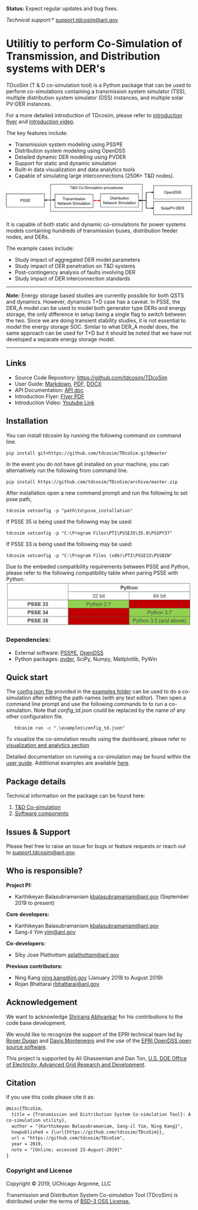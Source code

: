 **Status:** Expect regular updates and bug fixes.

*Technical support:** support.tdcosim@anl.gov

# Utilitiy to perform Co-Simulation of Transmission, and Distribution systems with DER's

TDcoSim (T & D co-simulation tool) is a Python package that can be used to perform co-simulations containing a transmission system simulator (TSS), multiple distribution system simulator (DSS) instances, and multiple solar PV-DER instances. 

For a more detailed introduction of TDcosim, please refer to [introduction flyer](docs/user_guide/TDcoSim_Flyer.pdf) and [introduction video](https://www.youtube.com/watch?v=6twEspWzTZw&t=53s).

The key features include:
* Transmission system modeling using PSS®E
* Distribution system modeling using OpenDSS
* Detailed dynamic DER modeling using PVDER
* Support for static and dynamic simulation
* Built-in data visualization and data analytics tools
* Capable of simulating large interconnections (250K+  T&D nodes).

![schematic of TDcoSim](docs/user_guide/images/software_simple_block_diagram.png)

It is capable of both static and dynamic co-simulations for power systems models containing hundreds of transmission buses, distribution feeder nodes, and DERs.

The example cases include:
* Study impact of aggregated DER model parameters
* Study impact of DER penetration on T&D systems
* Post-contingency analysis of faults involving DER
* Study impact of DER interconnection standards

***
***Note:*** Energy storage based studies are currently possible for both QSTS and dynamics. 
However, dynamics T+D case has a caveat. In PSSE, the DER_A model can be used to model both generator type DERs and energy storage, the only difference in setup being a single flag to switch between the two. 
Since we are doing transient stability studies, it is not essential to model the energy storage SOC. Similar to what DER_A model does, the same approach can be used for T+D but it should be noted that we have not developed a separate energy storage model.
***

## Links
* Source Code Repository: https://github.com/tdcosim/TDcoSim
* User Guide: [Markdown](docs/user_guide/user_guide_TOC.md), [PDF](docs/user_guide/TDcoSim_user_guide_version_2_0.pdf), [DOCX](docs/user_guide/TDcoSim_user_guide_version_2_0.docx)
* API Documentation: [API doc](docs/api-html/index.html)
* Introduction Flyer: [Flyer PDF](docs/user_guide/TDcoSim_Flyer.pdf)
* Introduction Video: [Youtube Link](https://www.youtube.com/watch?v=6twEspWzTZw&t=53s)

## Installation
You can install tdcosim by running the following command on command line.

    pip install git+https://github.com/tdcosim/TDcoSim.git@master


In the event you do not have git installed on your machine, you can alternatively run the following from command line.

    pip install https://github.com/tdcosim/TDcoSim/archive/master.zip

After installation open a new command prompt and run the following to set psse path,

    tdcosim setconfig -p "path\to\psse_installation"  

If PSSE 35 is being used the following may be used:

```
tdcosim setconfig -p "C:\Program Files\PTI\PSSE35\35.0\PSSPY37" 
```
If PSSE 33 is being used the following may be used:

```
tdcosim setconfig -p "C:\Program Files (x86)\PTI\PSSE33\PSSBIN" 
```

Due to the embeded compatibility requirements between PSSE and Python, please refer to the following compatibility table when paring PSSE with Python.
![Compatibility Table PSSE-Python](docs/user_guide/images/Compatibility_table_PSSE_Python.png)

### Dependencies:
* External software: [PSS®E](https://new.siemens.com/global/en/products/energy/services/transmission-distribution-smart-grid/consulting-and-planning/pss-software/pss-e.html), [OpenDSS](https://sourceforge.net/projects/electricdss/)
* Python packages: [pvder](https://github.com/sibyjackgrove/SolarPV-DER-simulation-utility), SciPy, Numpy, Matlplotlib, PyWin

## Quick start

The [config.json file](config.json) provided in the [examples folder](https://github.com/tdcosim/TDcoSim/tree/v2_test/examples) can be used to do a co-simulation after editing the path names (with any text editor). Then open a command line prompt and use the following  commands to to run a co-simulation. Note that *config_td.json* could be replaced by the name of any other configuration file.

```
   tdcosim run -c ".\examples\config_td.json"
```
To visualize the co-simulation results using the dashboard, please refer to [visualization and analytics section](docs/user_guide/user_guide_visualization_analytics.md)

Detailed documentation on running a co-simulation may be found within the [user guide](https://github.com/tdcosim/TDcoSim/blob/v2_test/docs/user_guide/user_guide_getting_started.md). Additional examples are available [here](https://github.com/tdcosim/TDcoSim/tree/v2_test/docs/user_guide/examples).

## Package details
Technical information on the package can be found here:
1. [T&D Co-simulation](docs/user_guide/user_guide_cosimulation_details.md)
2. [Software components](docs/user_guide/user_guide_software_details.md)

## Issues & Support
Please feel free to raise an issue for bugs or feature requests or reach out to support.tdcosim@anl.gov.

## Who is responsible?
**Project PI:**

- Karthikeyan Balasubramaniam kbalasubramaniam@anl.gov (September 2019 to present)

**Core developers:**

- Karthikeyan Balasubramaniam kbalasubramaniam@anl.gov
- Sang-il Yim yim@anl.gov

**Co-developers:**

- Siby Jose Plathottam splathottam@anl.gov

**Previous contributors:**

- Ning Kang ning.kang@inl.gov (January 2018 to August 2019)
- Rojan Bhattarai rbhattarai@anl.gov

## Acknowledgement
We want to acknowledge [Shrirang Abhyankar](https://github.com/abhyshr) for his contributions to the code base development.

We would like to recognize the support of the EPRI technical team led by [Roger Dugan](https://www.linkedin.com/in/roger-dugan-974b2812/) and [Davis Montenegro](https://www.linkedin.com/in/davis-montenegro-martinez-11269345/) and the use of the [EPRI OpenDSS open source software](http://smartgrid.epri.com/SimulationTool.aspx). 

This project is supported by Ali Ghassemian and Dan Ton, [U.S. DOE Office of Electricity, Advanced Grid Research and Development](https://www.energy.gov/oe/mission/advanced-grid-research-and-development).

## Citation
If you use this code please cite it as:
```
@misc{TDcoSim,
  title = {Transmission and Distribution System Co-simulation Tool}: A co-simulation utility},
  author = "{Karthikeyan Balasubramaniam, Sang-il Yim, Ning Kang}",
  howpublished = {\url{https://github.com/tdcosim/TDcoSim}},
  url = "https://github.com/tdcosim/TDcoSim",
  year = 2019,
  note = "[Online; accessed 23-August-2019]"
}
```
### Copyright and License
Copyright © 2019, UChicago Argonne, LLC

Transmission and Distribution System Co-simulation Tool (TDcoSim) is distributed under the terms of [BSD-3 OSS License.](LICENSE.md)
